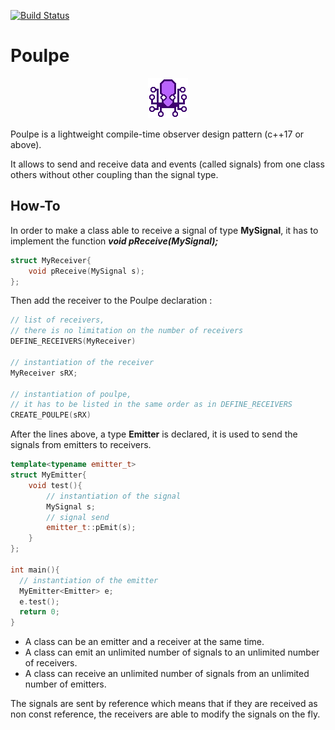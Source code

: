 [![Build Status](https://travis-ci.com/ThomasAUB/Poulpe.svg?branch=master)](https://travis-ci.com/ThomasAUB/Poulpe)

# Poulpe

<p align="center">
  <img width="64" height="64" src="icon.png">
</p>

  Poulpe is a lightweight compile-time observer design pattern (c++17 or above).

  It allows to send and receive data and events (called signals) from one class others without other coupling than the signal type.

## How-To

  In order to make a class able to receive a signal of type **MySignal**, it has to implement the function ***void pReceive(MySignal);***

```cpp
struct MyReceiver{
    void pReceive(MySignal s);
};
```

  Then add the receiver to the Poulpe declaration :

```cpp
// list of receivers,
// there is no limitation on the number of receivers
DEFINE_RECEIVERS(MyReceiver)

// instantiation of the receiver
MyReceiver sRX;

// instantiation of poulpe, 
// it has to be listed in the same order as in DEFINE_RECEIVERS
CREATE_POULPE(sRX)
```

After the lines above, a type **Emitter** is declared, it is used to send the signals from emitters to receivers.

```cpp
template<typename emitter_t>
struct MyEmitter{
    void test(){
        // instantiation of the signal
        MySignal s;
        // signal send
        emitter_t::pEmit(s);
    }
};

int main(){
  // instantiation of the emitter
  MyEmitter<Emitter> e;
  e.test();
  return 0;
}
```
- A class can be an emitter and a receiver at the same time.
- A class can emit an unlimited number of signals to an unlimited number of receivers.
- A class can receive an unlimited number of signals from an unlimited number of emitters.


The signals are sent by reference which means that if they are received as non const reference, the receivers are able to modify the signals on the fly.

